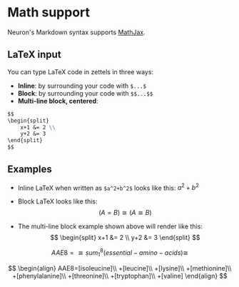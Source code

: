 
# Math support

Neuron's Markdown syntax supports [MathJax](https://www.mathjax.org/).


## LaTeX input

You can type LaTeX code in zettels in three ways:

* **Inline**: by surrounding your code with ``` $...$ ```
* **Block**: by surrounding your code with ``` $$...$$ ```
* **Multi-line block, centered**: 
```markdown
$$    
\begin{split}
    x+1 &= 2 \\
    y+2 &= 3 
\end{split}
$$
```

## Examples

* Inline LaTeX when written as ``` $a^2+b^2$ ``` looks like this: $a^2+b^2$

* Block LaTeX looks like this: $$(A = B) \cong (A \cong B)$$

* The multi-line block example shown above will render like this:
$$    
\begin{split}
    x+1 &= 2 \\
    y+2 &= 3 
\end{split}
$$


$$AAE8=\cong sum_{1}^8(essential-amino-acids)\cong$$

$$
 \begin{align}
   AAE8=[isoleucine]\\
   +[leucine]\\
   +[lysine]\\
   +[methionine]\\
   +[phenylalanine]\\
   +[threonine]\\
   +[tryptophan]\\
   +[valine]
   \end{align}
$$
